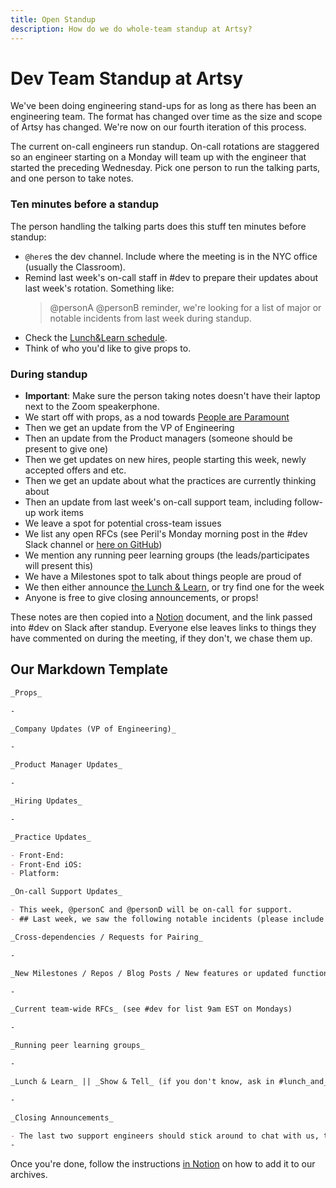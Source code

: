 ```yaml
---
title: Open Standup
description: How do we do whole-team standup at Artsy?
---
```


# Dev Team Standup at Artsy

We've been doing engineering stand-ups for as long as there has been an engineering team. The format has changed
over time as the size and scope of Artsy has changed. We're now on our fourth iteration of this process.

The current on-call engineers run standup. On-call rotations are staggered so an engineer starting on a Monday will
team up with the engineer that started the preceding Wednesday. Pick one person to run the talking parts, and one
person to take notes.

### Ten minutes before a standup

The person handling the talking parts does this stuff ten minutes before standup:

- `@here`s the dev channel. Include where the meeting is in the NYC office (usually the Classroom).
- Remind last week's on-call staff in #dev to prepare their updates about last week's rotation. Something like:
  > @personA @personB reminder, we're looking for a list of major or notable incidents from last week during
  > standup.
- Check the [Lunch&Learn schedule][ll_schedule].
- Think of who you'd like to give props to.

### During standup

- **Important**: Make sure the person taking notes doesn't have their laptop next to the Zoom speakerphone.
- We start off with props, as a nod towards [People are Paramount][pplp]
- Then we get an update from the VP of Engineering
- Then an update from the Product managers (someone should be present to give one)
- Then we get updates on new hires, people starting this week, newly accepted offers and etc.
- Then we get an update about what the practices are currently thinking about
- Then an update from last week's on-call support team, including follow-up work items
- We leave a spot for potential cross-team issues
- We list any open RFCs (see Peril's Monday morning post in the #dev Slack channel or [here on
  GitHub][open-rfcs-github])
- We mention any running peer learning groups (the leads/participates will present this)
- We have a Milestones spot to talk about things people are proud of
- We then either announce [the Lunch & Learn][ll], or try find one for the week
- Anyone is free to give closing announcements, or props!

[open-rfcs-github]: https://github.com/issues?utf8=%E2%9C%93&q=org%3Aartsy+label%3ARFC+state%3Aopen

These notes are then copied into a [Notion][] document, and the link passed into #dev on Slack after standup.
Everyone else leaves links to things they have commented on during the meeting, if they don't, we chase them up.

## Our Markdown Template

```md
_Props_

-

_Company Updates (VP of Engineering)_

-

_Product Manager Updates_

-

_Hiring Updates_

-

_Practice Updates_

- Front-End:
- Front-End iOS:
- Platform:

_On-call Support Updates_

- This week, @personC and @personD will be on-call for support.
- ## Last week, we saw the following notable incidents (please include follow-up details)

_Cross-dependencies / Requests for Pairing_

-

_New Milestones / Repos / Blog Posts / New features or updated functionality released: prompt Auction, Gallery, Platform, Grow, Discover, Purchase teams_

-

_Current team-wide RFCs_ (see #dev for list 9am EST on Mondays)

-

_Running peer learning groups_

-

_Lunch & Learn_ || _Show & Tell_ (if you don't know, ask in #lunch_and_learn or #dev-show-n-tell)

-

_Closing Announcements_

- The last two support engineers should stick around to chat with us, the new support engineers after this meeting.
-
```

Once you're done, follow the instructions [in Notion][notion] on how to add it to our archives.

[pplp]: https://github.com/artsy/README/blob/master/culture/what-is-artsy.md#people-are-paramount
[ll]: https://github.com/artsy/README/blob/master/events/lunch-and-learn.md
[ll_schedule]: https://github.com/artsy/README/projects/1
[notion]: https://www.notion.so/artsy/Standup-Notes-28a5dfe4864645788de1ef936f39687c
